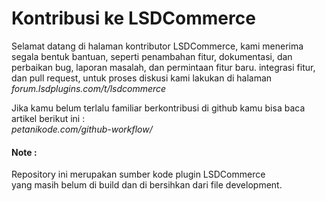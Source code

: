 # Kontribusi ke LSDCommerce

Selamat datang di halaman kontributor LSDCommerce, kami menerima segala bentuk bantuan, seperti penambahan fitur, dokumentasi, dan perbaikan bug, laporan masalah, dan permintaan fitur baru.
integrasi fitur, dan pull request, untuk proses diskusi kami lakukan di halaman *forum.lsdplugins.com/t/lsdcommerce*

Jika kamu belum terlalu familiar berkontribusi di github kamu bisa baca artikel berikut ini :\
*petanikode.com/github-workflow/*

#### Note :
Repository ini merupakan sumber kode plugin LSDCommerce\
yang masih belum di build dan di bersihkan dari file development.
